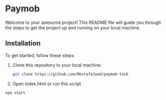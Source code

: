# Paymob

Welcome to your awesome project! This README file will guide you through the steps to get the project up and running on your local machine.

## Installation

To get started, follow these steps:

1. Clone this repository to your local machine:

   ```bash
   git clone https://github.com/MostafaJwad/paymob-task
   
2. Open index.html or run this script

```bash
npm start
